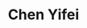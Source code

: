 ---
# Display name
title: Chen Yifei
pronouns: he/him

# Full name (for SEO)
first_name: Yifei
last_name: Chen

# Username (this should match the folder name)
authors:
  - chenyifei

# Is this the primary user of the site?
superuser: false

# Role/position
role: 2024

# Organizations/Affiliations
# organizations:
#   - name: The Chinese University of Hong Kong, Shenzhen
#     url: 'https://www.cuhk.edu.cn/en'

# Short bio (displayed in user profile at end of posts)
bio: My research interests include robotics, control and AI.

interests:
  - Artificial Intelligence and Robotics
  - Computer Engineering
  - Control

# education:
#   courses:
#     - course: Mphil
#       institution: The Chinese University of Hong Kong, Shenzhen
      # year: 2012
    # - course: MEng in Artificial Intelligence
    #   institution: Massachusetts Institute of Technology
    #   year: 2009
    # - course: BSc in Artificial Intelligence
    #   institution: Massachusetts Institute of Technology
    #   year: 2008
    
# Social/Academic Networking
# For available icons, see: https://docs.hugoblox.com/getting-started/page-builder/#icons
#   For an email link, use "fas" icon pack, "envelope" icon, and a link in the
#   form "mailto:your-email@example.com" or "#contact" for contact widget.
# social:
#   - icon: envelope
#     icon_pack: fas
#     link: 'mailto:haiyouyu@link.cuhk.edu.cn'
  # - icon: twitter
  #   icon_pack: fab
  #   link: https://twitter.com/GeorgeCushen
  # - icon: google-scholar
  #   icon_pack: ai
  #   link: https://scholar.google.com/citations?user=WhcQ6YcAAAAJ&hl=en
  # - icon: github
  #   icon_pack: fab
  #   link: https://github.com/gcushen
# Link to a PDF of your resume/CV from the About widget.
# To enable, copy your resume/CV to `static/files/cv.pdf` and uncomment the lines below.
# - icon: cv
#   icon_pack: ai
#   link: files/cv.pdf

# Enter email to display Gravatar (if Gravatar enabled in Config)
# email: 'haiyouyu@link.cuhk.edu.cn'

# Highlight the author in author lists? (true/false)
highlight_name: true

# Organizational groups that you belong to (for People widget)
#   Set this to `[]` or comment out if you are not using People widget.
user_groups:
  - Alumni
---